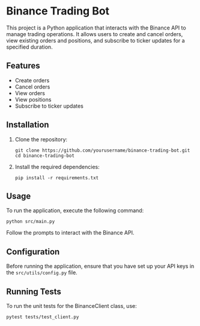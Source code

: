 # Binance Trading Bot

This project is a Python application that interacts with the Binance API to manage trading operations. It allows users to create and cancel orders, view existing orders and positions, and subscribe to ticker updates for a specified duration.

## Features

- Create orders
- Cancel orders
- View orders
- View positions
- Subscribe to ticker updates

## Installation

1. Clone the repository:
   ```
   git clone https://github.com/yourusername/binance-trading-bot.git
   cd binance-trading-bot
   ```

2. Install the required dependencies:
   ```
   pip install -r requirements.txt
   ```

## Usage

To run the application, execute the following command:
```
python src/main.py
```

Follow the prompts to interact with the Binance API.

## Configuration

Before running the application, ensure that you have set up your API keys in the `src/utils/config.py` file.

## Running Tests

To run the unit tests for the BinanceClient class, use:
```
pytest tests/test_client.py
```
